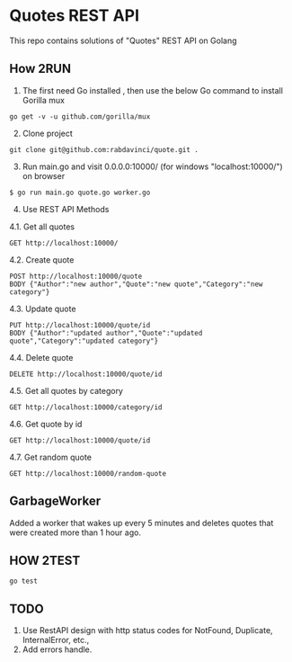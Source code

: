 # Quotes REST API
This repo contains solutions of "Quotes" REST API on Golang 
## How 2RUN
1. The first need Go installed , then use the below Go command to install Gorilla mux
```
go get -v -u github.com/gorilla/mux
```
2. Clone project 
```
git clone git@github.com:rabdavinci/quote.git .
```
3. Run main.go and visit 0.0.0.0:10000/ (for windows "localhost:10000/") on browser
```
$ go run main.go quote.go worker.go
```
4. Use REST API Methods

4.1. Get all quotes
```
GET http://localhost:10000/
```
4.2. Create quote
```
POST http://localhost:10000/quote
BODY {"Author":"new author","Quote":"new quote","Category":"new category"}
```
4.3. Update quote
```
PUT http://localhost:10000/quote/id
BODY {"Author":"updated author","Quote":"updated quote","Category":"updated category"}
```
4.4. Delete quote
```
DELETE http://localhost:10000/quote/id
```
4.5. Get all quotes by category

```
GET http://localhost:10000/category/id
```
4.6. Get quote by id
```
GET http://localhost:10000/quote/id
```
4.7. Get random quote
```
GET http://localhost:10000/random-quote
```

## GarbageWorker
Added a worker that wakes up every 5 minutes and deletes quotes that were created more than 1 hour ago.

## HOW 2TEST
```
go test
```

## TODO
1. Use RestAPI design with  http status codes for NotFound, Duplicate, InternalError, etc.,
2. Add errors handle.
